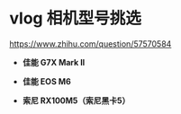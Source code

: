 # vlog 相机型号挑选

https://www.zhihu.com/question/57570584

- **佳能 G7X Mark II**

- **佳能 EOS M6**

- **索尼 RX100M5（索尼黑卡5）**
